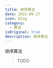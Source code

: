 ```yaml
---
title: 排序算法
date: 2022-09-27
icon: blog
category:
  - 算法
isOriginal: true
description: 排序算法
---
```


排序算法
<!-- more -->


> TODO